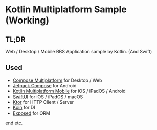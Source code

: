 # Kotlin Multiplatform Sample (Working)

## TL;DR

Web / Desktop / Mobile BBS Application sample by Kotlin. (And Swift)

## Used

- [Compose Multiplatform](https://www.jetbrains.com/lp/compose-mpp/) for Desktop / Web
- [Jetpack Compose](https://developer.android.com/jetpack/compose) for Android
- [Kotlin Multiplatform Mobile](https://kotlinlang.org/lp/mobile/) for iOS / iPadOS / Android
- [SwiftUI](https://developer.apple.com/xcode/swiftui/) for iOS / iPadOS / macOS
- [Ktor](https://ktor.io/) for HTTP Client / Server
- [Koin](https://insert-koin.io/) for DI
- [Exposed](https://github.com/JetBrains/Exposed) for ORM

end etc.
